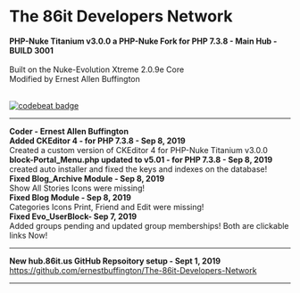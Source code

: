 # The 86it Developers Network
<strong>PHP-Nuke Titanium v3.0.0 a PHP-Nuke Fork for PHP 7.3.8 - Main Hub - BUILD 3001</strong><br /><br />
Built on the Nuke-Evolution Xtreme 2.0.9e Core<br />
Modified by Ernest Allen Buffington<br /><br />

[![codebeat badge](https://codebeat.co/badges/1d6d973c-5e9e-4e13-a8ff-2a1393f7c111)](https://codebeat.co/projects/github-com-ernestbuffington-the-86it-developers-network-master)
<hr>
<strong>Coder - Ernest Allen Buffington</strong><br /> 
<strong>Added CKEditor 4 - for PHP 7.3.8 - Sep 8, 2019 </strong><br />
Created a custom version of CKEditor 4 for PHP-Nuke Titanium v3.0.0<br /> 
<strong>block-Portal_Menu.php updated to v5.01 - for PHP 7.3.8 - Sep 8, 2019 </strong><br /> 
created auto installer and fixed the keys and indexes on the database!<br />
<strong>Fixed Blog_Archive Module - Sep 8, 2019 </strong><br />
Show All Stories Icons were missing!<br />
<strong>Fixed Blog Module - Sep 8, 2019 </strong><br />
Categories Icons Print, Friend and Edit were missing!<br />
<strong>Fixed Evo_UserBlock- Sep 7, 2019 </strong><br />
Added groups pending and updated group memberships! Both are clickable links Now!<br />
<hr>
<strong>New hub.86it.us GitHub Repsoitory setup - Sept 1, 2019 </strong><br />
<a href="https://github.com/ernestbuffington/The-86it-Developers-Network" target="_blank">https://github.com/ernestbuffington/The-86it-Developers-Network</a>
<hr>
<br />